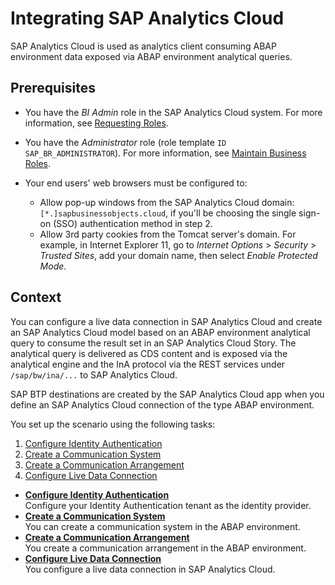 <!-- loio587aec4da9e04aa1a5736996bffe452f -->

# Integrating SAP Analytics Cloud

SAP Analytics Cloud is used as analytics client consuming ABAP environment data exposed via ABAP environment analytical queries.



<a name="loio587aec4da9e04aa1a5736996bffe452f__prereq_xtl_hvd_k4b"/>

## Prerequisites

-   You have the *BI Admin* role in the SAP Analytics Cloud system. For more information, see [Requesting Roles](https://help.sap.com/viewer/00f68c2e08b941f081002fd3691d86a7/release/en-US/66c23636ffeb43a58b3b8e3ebc4488d5.html).

-   You have the *Administrator* role \(role template `ID SAP_BR_ADMINISTRATOR`\). For more information, see [Maintain Business Roles](https://help.sap.com/viewer/65de2977205c403bbc107264b8eccf4b/Cloud/en-US/8980ad05330b4585ab96a8e09cef4688.html).
-   Your end users' web browsers must be configured to:

    -   Allow pop-up windows from the SAP Analytics Cloud domain: `[*.]sapbusinessobjects.cloud`, if you'll be choosing the single sign-on \(SSO\) authentication method in step 2.
    -   Allow 3rd party cookies from the Tomcat server's domain. For example, in Internet Explorer 11, go to *Internet Options* \> *Security* \> *Trusted Sites*, add your domain name, then select *Enable Protected Mode*.



## Context

You can configure a live data connection in SAP Analytics Cloud and create an SAP Analytics Cloud model based on an ABAP environment analytical query to consume the result set in an SAP Analytics Cloud Story. The analytical query is delivered as CDS content and is exposed via the analytical engine and the InA protocol via the REST services under `/sap/bw/ina/...` to SAP Analytics Cloud.

SAP BTP destinations are created by the SAP Analytics Cloud app when you define an SAP Analytics Cloud connection of the type ABAP environment.

You set up the scenario using the following tasks:

1.  [Configure Identity Authentication](Configure_Identity_Authentication_70c9c8f.md)
2.  [Create a Communication System](Create_a_Communication_System_268ea65.md)
3.  [Create a Communication Arrangement](Create_a_Communication_Arrangement_0448835.md)
4.  [Configure Live Data Connection](Configure_Live_Data_Connection_e8cfea3.md)

-   **[Configure Identity Authentication](Configure_Identity_Authentication_70c9c8f.md "Configure your Identity Authentication tenant as the identity provider.")**  
Configure your Identity Authentication tenant as the identity provider.
-   **[Create a Communication System](Create_a_Communication_System_268ea65.md "You can create a communication system in the ABAP environment.")**  
You can create a communication system in the ABAP environment.
-   **[Create a Communication Arrangement](Create_a_Communication_Arrangement_0448835.md "You create a communication arrangement in the ABAP environment.")**  
You create a communication arrangement in the ABAP environment.
-   **[Configure Live Data Connection](Configure_Live_Data_Connection_e8cfea3.md "You configure a live data connection in SAP Analytics Cloud.")**  
You configure a live data connection in SAP Analytics Cloud.

